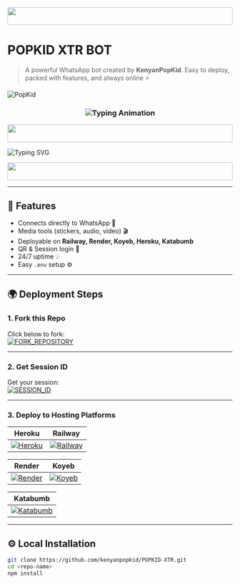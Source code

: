 <p align="center">
  <img src="https://i.imgur.com/dBaSKWF.gif" height="40" width="100%">
</p>

# POPKID XTR BOT
> A powerful WhatsApp bot created by **KenyanPopKid**. Easy to deploy, packed with features, and always online ⚡

![PopKid](https://i.ibb.co/cSS7cxH2/popkid.jpg)

<h3 align="center">
  <img src="https://readme-typing-svg.herokuapp.com?font=Fira+Code&size=22&duration=3000&color=FFFFFF&background=000000&center=true&vCenter=true&width=650&lines=💎+POPKID+BOT+IS+READY;TO+RULE+ON+WHATSAPP+🔥" alt="Typing Animation">
</h3>

<p align="center">
  <img src="https://i.imgur.com/dBaSKWF.gif" height="40" width="100%">
</p>

![Typing SVG](https://readme-typing-svg.demolab.com?font=Black+Ops+One&size=90&pause=1000&color=ff0000&center=true&width=1000&height=200&lines=POPKID+BOT)

<p align="center">
  <img src="https://i.imgur.com/dBaSKWF.gif" height="40" width="100%">
</p>

---

## 🚀 Features
- Connects directly to WhatsApp 📱  
- Media tools (stickers, audio, video) 🎬  
- Deployable on **Railway, Render, Koyeb, Heroku, Katabumb**  
- QR & Session login 🔑  
- 24/7 uptime 💡  
- Easy `.env` setup ⚙️  

---

## 🌍 Deployment Steps  

### 1. Fork this Repo
Click below to fork:  
[![FORK_REPOSITORY](https://img.shields.io/badge/FORK_REPOSITORY-FF5500?style=for-the-badge&logo=github&logoColor=white&labelColor=000000)](https://github.com/kenyanpopkid/POPKID-XTR)

---

### 2. Get Session ID
Get your session:  
[![SESSION_ID](https://img.shields.io/badge/GET_SESSION_ID-FF7700?style=for-the-badge&logo=matrix&logoColor=white&labelColor=000000)](https://shorter-urd0.onrender.com)

---

### 3. Deploy to Hosting Platforms  

| Heroku | Railway |
|--------|---------|
| [![Heroku](https://img.shields.io/badge/Heroku-430098?style=for-the-badge&logo=heroku&logoColor=white&labelColor=000000&color=00ffff)](https://dashboard.heroku.com/new?template=https%3A%2F%2Fgithub.com%2Fkenyanpopkid%2FPOPKID-XTR) | [![Railway](https://img.shields.io/badge/Railway-FF8700?style=for-the-badge&logo=railway&logoColor=white&labelColor=000000)](https://railway.app/new/template?template=https://github.com/kenyanpopkid/POPKID-XTR) |

| Render | Koyeb |
|--------|-------|
| [![Render](https://img.shields.io/badge/Render-000000?style=for-the-badge&logo=render&logoColor=white&labelColor=000000&color=00ffaa)](https://render.com/deploy?repo=https://github.com/kenyanpopkid/POPKID-XTR) | [![Koyeb](https://img.shields.io/badge/Koyeb-FF009D?style=for-the-badge&logo=koyeb&logoColor=white&labelColor=000000)](https://app.koyeb.com/deploy?type=git&repository=https://github.com/kenyanpopkid/POPKID-XTR) |

| Katabumb |
|----------|
| [![Katabumb](https://img.shields.io/badge/KATABUMB-00ccff?style=for-the-badge&logo=github&logoColor=white&labelColor=000000)](https://katabump.com/deploy?template=https://github.com/kenyanpopkid-POPKID-XTR) |

---

## ⚙️ Local Installation
```bash
git clone https://github.com/kenyanpopkid/POPKID-XTR.git
cd <repo-name>
npm install
